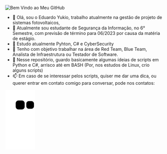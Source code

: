 ![Bem Vindo ao Meu GitHub](https://user-images.githubusercontent.com/112363816/198926236-9e6a19f5-02ef-4e95-a8e4-24378cf5431a.png) 
- 🔭 Olá, sou o Eduardo Yukio, trabalho atualmente na gestão de projeto de sistemas fotovoltaicos,
- 🌱 Atualmente sou estudante de Segurança da Informação, no 6° Semestre, com previsão de término para 06/2023 por causa da matéria de estágio.
- 👯 Estudo atualmente Pyhton, C# e CyberSecurity
- 🤔 Tenho com objetivo trabalhar na área de Red Team, Blue Team, Analista de Infraestrutura ou Testador de Software.
- 💬 Nesse repositório, guardo basicamente algumas ídeias de scripts em Python e C#, arrisco até em BASH (Por, nos estudos de Linux, crio alguns scripts)
- 📫 Em caso de se interessar pelos scripts, quiser me dar uma dica, ou querer entrar em contato comigo para conversar, pode nos contatos:

![Snake animation](https://github.com/YukioAoki/YukioAoki/blob/output/github-contribution-grid-snake.svg)
